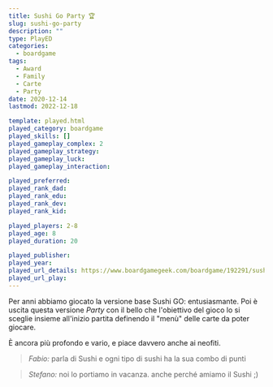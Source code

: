 ```yaml
---
title: Sushi Go Party 🏆
slug: sushi-go-party
description: ""
type: PlayED
categories:
  - boardgame
tags:
  - Award
  - Family
  - Carte
  - Party
date: 2020-12-14
lastmod: 2022-12-18

template: played.html
played_category: boardgame
played_skills: []
played_gameplay_complex: 2
played_gameplay_strategy: 
played_gameplay_luck: 
played_gameplay_interaction: 

played_preferred: 
played_rank_dad: 
played_rank_edu: 
played_rank_dev: 
played_rank_kid: 

played_players: 2-8
played_age: 8
played_duration: 20

played_publisher: 
played_year: 
played_url_details: https://www.boardgamegeek.com/boardgame/192291/sushi-go-party
played_url_play: 
---
```


Per anni abbiamo giocato la versione base Sushi GO: entusiasmante.
Poi è uscita questa versione *Party* con il bello che l'obiettivo del gioco lo si sceglie insieme all'inizio partita definendo il "menù" delle carte da poter giocare.

È ancora più profondo e vario, e piace davvero anche ai neofiti. 

> *Fabio:*
> parla di Sushi e ogni tipo di sushi ha la sua combo di punti

> *Stefano:*
> noi lo portiamo in vacanza. anche perché amiamo il Sushi ;)


